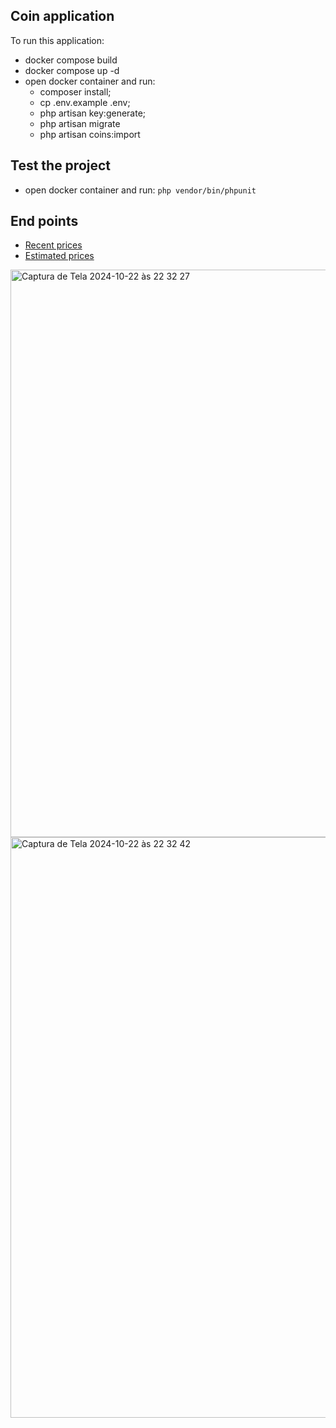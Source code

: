 ## Coin application

To run this application:

- docker compose build
- docker compose up -d
- open docker container and run:
  - composer install;
  - cp .env.example .env;
  - php artisan key:generate;
  - php artisan migrate 
  - php artisan coins:import

## Test the project

- open docker container and run: `php vendor/bin/phpunit`

## End points

- [Recent prices](http://localhost:8080/api/coins/recent-prices?symbol=btc)
- [Estimated prices](http://localhost:8080/api/coins/estimated-prices?symbol=btc&date=2024-10-22T05:41:59.435Z)

<img width="908" alt="Captura de Tela 2024-10-22 às 22 32 27" src="https://github.com/user-attachments/assets/307d3bf6-42dc-470b-943a-400541b132e1">
<img width="929" alt="Captura de Tela 2024-10-22 às 22 32 42" src="https://github.com/user-attachments/assets/091b6e95-a167-4f2d-ae4b-1650d231654a">
